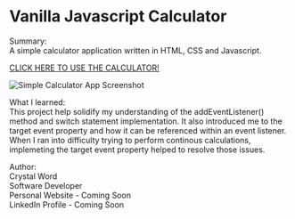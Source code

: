 # Vanilla Javascript Calculator


Summary: <br>
A simple calculator application written in HTML, CSS and Javascript.

<a href="https://cheyjax116.github.io/simple_calculator_app/">CLICK HERE TO USE THE CALCULATOR!</a> 

<img alt="Simple Calculator App Screenshot" src="https://user-images.githubusercontent.com/77046115/150272118-4dd12d24-6c5d-46bb-8cba-28493bfad235.png">

What I learned: <br>
This project help solidify my understanding of the addEventListener() method and switch statement implementation. It also introduced me to the target event property and how it can be referenced within an event listener. When I ran into difficulty trying to perform continous calculations, implemeting the target event property helped to resolve those issues. 

Author: <br>
Crystal Word <br>
Software Developer <br>
Personal Website - Coming Soon <br>
LinkedIn Profile - Coming Soon <br>

